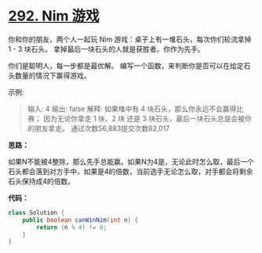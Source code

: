 # [292. Nim 游戏](https://leetcode-cn.com/problems/nim-game/)
你和你的朋友，两个人一起玩 Nim 游戏：桌子上有一堆石头，每次你们轮流拿掉 1 - 3 块石头。 拿掉最后一块石头的人就是获胜者。你作为先手。

你们是聪明人，每一步都是最优解。 编写一个函数，来判断你是否可以在给定石头数量的情况下赢得游戏。

示例:

>输入: 4
输出: false 
解释: 如果堆中有 4 块石头，那么你永远不会赢得比赛；
     因为无论你拿走 1 块、2 块 还是 3 块石头，最后一块石头总是会被你的朋友拿走。
通过次数56,883提交次数82,017

**思路：**

如果N不能被4整除，那么先手总能赢。如果N为4是，无论此时怎么取，最后一个石头都会落到对方手中，如果是4的倍数，当前选手无论怎么取，对手都会将剩余石头保持成4的倍数。

**代码：**

```java
class Solution {
    public boolean canWinNim(int n) {
        return (n % 4) != 0;
    }
}
```
